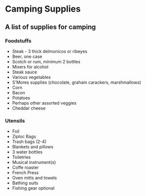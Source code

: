 Camping Supplies
================

## A list of supplies for camping

### Foodstuffs

* Steak - 3 thick delmonicos or ribeyes
* Beer, one case
* Scotch or rum, minimum 2 bottles
* Mixers for alcohol
* Steak sauce
* Various vegetables
* S'Mores supplies (chocolate, graham carackers, marshmallows)
* Corn
* Bacon
* Potatoes
* Perhaps other assorted veggies
* Cheddar cheese

### Utensils

* Foil
* Ziploc Bags
* Trash bags (2-4)
* Blankets and pillows
* 3 water bottles
* Toiletries
* Musical instrument(s)
* Coffe roaster
* French Press
* Oven mitts and towels
* Bathing suits
* Fishing gear optional
